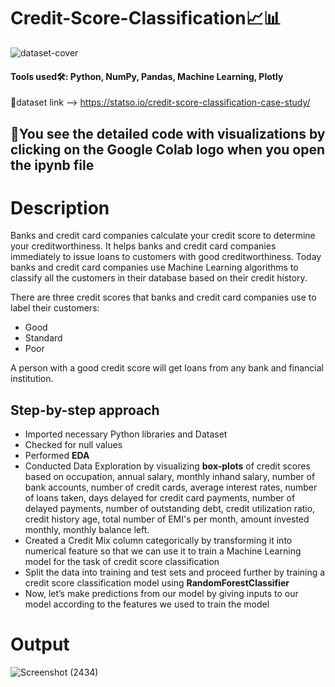 # Credit-Score-Classification📈📊

![dataset-cover](https://github.com/SyedsProjectPortfolio45/Credit-Score-Classification/assets/147240839/1be52b15-8d34-4bf4-895d-6a61a9521260)

#### Tools used🛠: Python, NumPy, Pandas, Machine Learning, Plotly
🔗dataset link --> https://statso.io/credit-score-classification-case-study/

## 🚧You see the detailed code with visualizations by clicking on the Google Colab logo when you open the ipynb file

# Description
Banks and credit card companies calculate your credit score to determine your creditworthiness. It helps banks and credit card companies immediately to issue loans to customers with good creditworthiness. Today banks and credit card companies use Machine Learning algorithms to classify all the customers in their database based on their credit history.

There are three credit scores that banks and credit card companies use to label their customers:
- Good
- Standard
- Poor

A person with a good credit score will get loans from any bank and financial institution.

## Step-by-step approach
- Imported necessary Python libraries and Dataset
- Checked for null values
- Performed **EDA**
- Conducted Data Exploration by visualizing **box-plots** of credit scores based on occupation, annual salary, monthly inhand salary, number of bank accounts, number of credit cards, average interest rates, number of loans taken, days delayed for credit card payments, number of delayed payments, number of outstanding debt, credit utilization ratio, credit history age, total number of EMI's per month, amount invested monthly, monthly balance left.
- Created a Credit Mix column categorically by transforming it into numerical feature so that we can use it to train a Machine Learning model for the task of credit score classification
- Split the data into training and test sets and proceed further by training a credit score classification model using **RandomForestClassifier**
- Now, let’s make predictions from our model by giving inputs to our model according to the features we used to train the model

# Output
![Screenshot (2434)](https://github.com/SyedsProjectPortfolio45/Credit-Score-Classification/assets/147240839/f95958de-ad1b-4ad6-80f2-76754264afd2)









